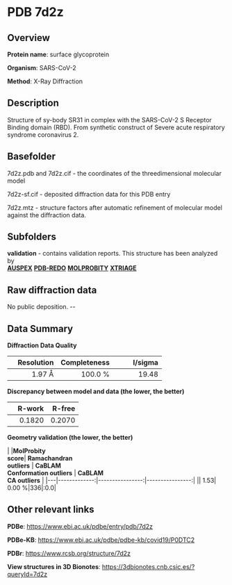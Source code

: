 # PDB 7d2z

## Overview

**Protein name**: surface glycoprotein

**Organism**: SARS-CoV-2

**Method**: X-Ray Diffraction

## Description

Structure of sy-body SR31 in complex with the SARS-CoV-2 S Receptor Binding domain (RBD). From synthetic construct of Severe acute respiratory syndrome coronavirus 2. 

## Basefolder

7d2z.pdb and 7d2z.cif - the coordinates of the threedimensional molecular model

7d2z-sf.cif - deposited diffraction data for this PDB entry

7d2z.mtz - structure factors after automatic refinement of molecular model against the diffraction data.

## Subfolders





**validation** - contains validation reports. This structure has been analyzed by <br>[**AUSPEX**](https://github.com/thorn-lab/coronavirus_structural_task_force/tree/master/pdb/surface_glycoprotein/SARS-CoV-2/7d2z/validation/auspex) [**PDB-REDO**](https://github.com/thorn-lab/coronavirus_structural_task_force/tree/master/pdb/surface_glycoprotein/SARS-CoV-2/7d2z/validation/pdb-redo) [**MOLPROBITY**](https://github.com/thorn-lab/coronavirus_structural_task_force/tree/master/pdb/surface_glycoprotein/SARS-CoV-2/7d2z/validation/molprobity) [**XTRIAGE**](https://github.com/thorn-lab/coronavirus_structural_task_force/blob/master/pdb/surface_glycoprotein/SARS-CoV-2/7d2z/validation/Xtriage_output.log)   



## Raw diffraction data

No public deposition. --<br> 

## Data Summary
**Diffraction Data Quality**

|   | Resolution | Completeness| I/sigma |
|---|-------------:|----------------:|--------------:|
|   |1.97 Å|100.0 %|<img width=50/>19.48|

**Discrepancy between model and data (the lower, the better)**

|   | **R-work**| **R-free**   
|---|-------------:|----------------:|           
||  0.1820|  0.2070|

**Geometry validation (the lower, the better)**

|   |**MolProbity<br>score**| **Ramachandran<br>outliers** | **CaBLAM<br>Conformation outliers** | **CaBLAM<br>CA outliers** |
|---|-------------:|----------------:|----------------:|
||  1.53|  0.00 %|336|:0.0|

 

 



## Other relevant links 
**PDBe**:  https://www.ebi.ac.uk/pdbe/entry/pdb/7d2z

**PDBe-KB**: https://www.ebi.ac.uk/pdbe/pdbe-kb/covid19/P0DTC2 
 
**PDBr**: https://www.rcsb.org/structure/7d2z 

**View structures in 3D Bionotes**: https://3dbionotes.cnb.csic.es/?queryId=7d2z

